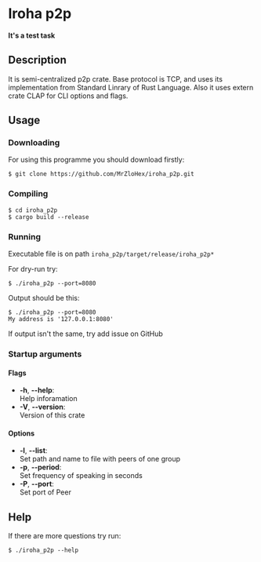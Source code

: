 # Iroha p2p

**It's a test task**

## Description

It is semi-centralized p2p crate. Base protocol is TCP, and uses its implementation from Standard Linrary of Rust Language. Also it uses extern crate CLAP for CLI options and flags.


## Usage

### Downloading

For using this programme you should download firstly:

```
$ git clone https://github.com/MrZloHex/iroha_p2p.git
```

### Compiling 

```
$ cd iroha_p2p
$ cargo build --release
```

### Running

Executable file is on path `iroha_p2p/target/release/iroha_p2p*`

For dry-run try:
```
$ ./iroha_p2p --port=8080
```

Output should be this:
```
$ ./iroha_p2p --port=8080
My address is '127.0.0.1:8080'
```

If output isn't the same, try add issue on GitHub

### Startup arguments

#### Flags

 - **-h**, **--help**:</br>
	Help inforamation
 - **-V**, **--version**:</br>
	Version of this crate

#### Options

 - **-l**, **--list**:</br>
	Set path and name to file with peers of one group
 - **-p**, **--period**:</br>
	Set frequency of speaking in seconds
 - **-P**, **--port**:</br>
	Set port of Peer


## Help

If there are more questions try run:

```
$ ./iroha_p2p --help
```

